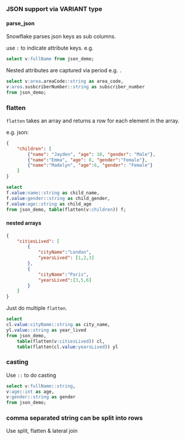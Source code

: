 

### JSON support via VARIANT type

#### parse_json

Snowflake parses json keys as sub columns.

use `:` to indicate attribute keys.
e.g.
```sql
select v:fullName from json_demo;
```
Nested attributes are captured via period e.g. `.`
```sql
select v:area.areaCode::string as area_code,
v:area.susbcriberNumber::string as subscriber_number
from json_demo;
```

### flatten

`flatten` takes an array and returns a row for each
element in the array.

e.g. json:
```json
{
    "children": [
        {"name": "Jayden", "age": 10, "gender": "Male"},
        {"name":"Emma", "age": 8, "gender":"Female"},
        {"name":"Madelyn", "age":6, "gender": "Female"}
    ]
}
```

```sql
select 
f.value:name::string as child_name,
f.value:gender::string as child_gender,
f.value:age::string as child_age
from json_demo, table(flatten(v:children)) f;
```

#### nested arrays

```json
{
    "citiesLived": [
        {
            "cityName":"London",
            "yearsLived": [1,2,3]
        },
        {
            "cityName":"Paris",
            "yearsLived":[3,5,6]
        }
    ]
}
```

Just do multiple `flatten`.
```sql
select
cl.value:cityName::string as city_name,
yl.value::string as year_lived
from json_demo,
    table(flatten(v:citiesLived)) cl,
    table(flatten(cl.value:yearsLived)) yl
```


### casting

Use `::` to do casting

```sql
select v:fullName::string,
v:age::int as age,
v:gender::string as gender
from json_demo;
```

### comma separated string can be split into rows

Use split, flatten & lateral join

